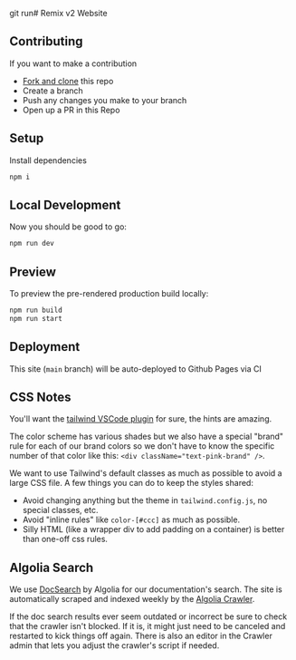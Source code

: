 git run# Remix v2 Website

## Contributing

If you want to make a contribution

- [Fork and clone](https://docs.github.com/en/pull-requests/collaborating-with-pull-requests/working-with-forks/fork-a-repo) this repo
- Create a branch
- Push any changes you make to your branch
- Open up a PR in this Repo

## Setup

Install dependencies

```sh
npm i
```

## Local Development

Now you should be good to go:

```sh
npm run dev
```

## Preview

To preview the pre-rendered production build locally:

```sh
npm run build
npm run start
```

## Deployment

This site (`main` branch) will be auto-deployed to Github Pages via CI

## CSS Notes

You'll want the [tailwind VSCode plugin](https://marketplace.visualstudio.com/items?itemName=bradlc.vscode-tailwindcss) for sure, the hints are amazing.

The color scheme has various shades but we also have a special "brand" rule for each of our brand colors so we don't have to know the specific number of that color like this: `<div className="text-pink-brand" />`.

We want to use Tailwind's default classes as much as possible to avoid a large CSS file. A few things you can do to keep the styles shared:

- Avoid changing anything but the theme in `tailwind.config.js`, no special classes, etc.
- Avoid "inline rules" like `color-[#ccc]` as much as possible.
- Silly HTML (like a wrapper div to add padding on a container) is better than one-off css rules.

## Algolia Search

We use [DocSearch](https://docsearch.algolia.com/) by Algolia for our documentation's search. The site is automatically scraped and indexed weekly by the [Algolia Crawler](https://crawler.algolia.com/).

If the doc search results ever seem outdated or incorrect be sure to check that the crawler isn't blocked. If it is, it might just need to be canceled and restarted to kick things off again. There is also an editor in the Crawler admin that lets you adjust the crawler's script if needed.
